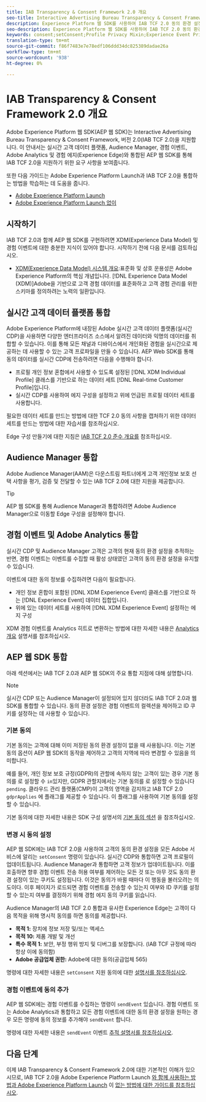 ```yaml
---
title: IAB Transparency & Consent Framework 2.0 개요
seo-title: Interactive Advertising Bureau Transparency & Consent Framework 2.0에서 Adobe Experience Platform 웹 SDK 동의 환경 설정 지원
description: Experience Platform 웹 SDK를 사용하여 IAB TCF 2.0 동의 환경 설정을 지원하는 방법을 알아봅니다.
seo-description: Experience Platform 웹 SDK를 사용하여 IAB TCF 2.0 동의 환경 설정을 지원하는 방법을 알아봅니다.
keywords: consent;setConsent;Profile Privacy Mixin;Experience Event Privacy Mixin;Privacy Mixin;IAB TCF 2.0;Real-time CDP;Real-time Customer Data Profile
translation-type: tm+mt
source-git-commit: f86f7483e7e78edf106ddd34dc825389dadae26a
workflow-type: tm+mt
source-wordcount: '938'
ht-degree: 0%

---
```



# IAB Transparency &amp; Consent Framework 2.0 개요

Adobe Experience Platform 웹 SDK(AEP 웹 SDK)는 Interactive Advertising Bureau Transparency &amp; Consent Framework, 버전 2.0(IAB TCF 2.0)을 지원합니다. 이 안내서는 실시간 고객 데이터 플랫폼, Audience Manager, 경험 이벤트, Adobe Analytics 및 경험 에지(Experience Edge)와 통합된 AEP 웹 SDK를 통해 IAB TCF 2.0을 지원하기 위한 요구 사항을 보여줍니다.

또한 다음 가이드는 Adobe Experience Platform Launch과 IAB TCF 2.0을 통합하는 방법을 학습하는 데 도움을 줍니다.

- [Adobe Experience Platform Launch](./with-launch.md)
- [Adobe Experience Platform Launch 없이](./without-launch.md)

## 시작하기

IAB TCF 2.0과 함께 AEP 웹 SDK를 구현하려면 XDM(Experience Data Model) 및 경험 이벤트에 대한 충분한 지식이 있어야 합니다. 시작하기 전에 다음 문서를 검토하십시오.

- [XDM(Experience Data Model) 시스템 개요](../../../xdm/home.md):표준화 및 상호 운용성은 Adobe Experience Platform의 핵심 개념입니다. [!DNL Experience Data Model (XDM)]Adobe을 기반으로 고객 경험 데이터를 표준화하고 고객 경험 관리를 위한 스키마를 정의하려는 노력의 일환입니다.

## 실시간 고객 데이터 플랫폼 통합

Adobe Experience Platform에 내장된 Adobe 실시간 고객 데이터 플랫폼(실시간 CDP)을 사용하면 다양한 엔터프라이즈 소스에서 알려진 데이터와 익명의 데이터를 취합할 수 있습니다. 이를 통해 모든 채널과 디바이스에서 개인화된 경험을 실시간으로 제공하는 데 사용할 수 있는 고객 프로파일을 만들 수 있습니다. AEP Web SDK를 통해 동의 데이터를 실시간 CDP에 전송하려면 다음을 수행해야 합니다.

- 프로필 개인 정보 혼합에서 사용할 수 있도록 설정된 [!DNL XDM Individual Profile] 클래스를 기반으로 하는 데이터 세트 [!DNL Real-time Customer Profile]입니다.
- 실시간 CDP를 사용하여 에지 구성을 설정하고 위에 언급된 프로필 데이터 세트를 사용합니다.

필요한 데이터 세트를 만드는 방법에 대한 TCF 2.0 동의 [](../../../rtcdp/privacy/iab/dataset-preparation.md) 사항을 캡처하기 위한 데이터 세트를 만드는 방법에 대한 자습서를 참조하십시오.

Edge 구성 만들기에 대한 지침은 [IAB TCF 2.0 준수 개요를](../../../rtcdp/privacy/privacy-overview.md) 참조하십시오.

## Audience Manager 통합

Adobe Audience Manager(AAM)은 다운스트림 파트너에게 고객 개인정보 보호 선택 사항을 평가, 검증 및 전달할 수 있는 IAB TCF 2.0에 대한 지원을 제공합니다. <!--For more information, read the documentation on [Sending Data to Audience Manager](../audience-manager/audience-manager-overview.md).-->

>[!TIP]
>
>AEP 웹 SDK를 통해 Audience Manager과 통합하려면 Adobe Audience Manager으로 이동할 Edge 구성을 설정해야 합니다.

## 경험 이벤트 및 Adobe Analytics 통합

실시간 CDP 및 Audience Manager 고객은 고객의 현재 동의 환경 설정을 추적하는 반면, 경험 이벤트는 이벤트를 수집할 때 활성 상태였던 고객의 동의 환경 설정을 유지할 수 있습니다.

이벤트에 대한 동의 정보를 수집하려면 다음이 필요합니다.

- 개인 정보 혼합이 포함된 [!DNL XDM Experience Event] 클래스를 기반으로 하는 [!DNL Experience Event] 데이터 집합입니다.
- 위에 있는 데이터 세트를 사용하여 [!DNL XDM Experience Event] 설정하는 에지 구성

XDM 경험 이벤트를 Analytics 히트로 변환하는 방법에 대한 자세한 내용은 [Analytics 개요](../../data-collection/adobe-analytics/analytics-overview.md) 설명서를 참조하십시오.

## AEP 웹 SDK 통합

아래 섹션에서는 IAB TCF 2.0과 AEP 웹 SDK의 주요 통합 지점에 대해 설명합니다.

>[!NOTE]
>
>실시간 CDP 또는 Audience Manager이 설정되어 있지 않더라도 IAB TCF 2.0과 웹 SDK를 통합할 수 있습니다. 동의 환경 설정은 경험 이벤트의 컬렉션을 제어하고 ID 쿠키를 설정하는 데 사용할 수 있습니다.

### 기본 동의

기본 동의는 고객에 대해 이미 저장된 동의 환경 설정이 없을 때 사용됩니다. 이는 기본 동의 옵션이 AEP 웹 SDK의 동작을 제어하고 고객의 지역에 따라 변경할 수 있음을 의미합니다.

예를 들어, 개인 정보 보호 규정(GDPR)의 관할에 속하지 않는 고객이 있는 경우 기본 동의를 로 설정할 수 `in`있지만, GDPR 관할지에서는 기본 동의를 로 설정할 수 있습니다 `pending`. 클라우드 관리 플랫폼(CMP)이 고객의 영역을 감지하고 IAB TCF 2.0 `gdprApplies` 에 플래그를 제공할 수 있습니다. 이 플래그를 사용하여 기본 동의를 설정할 수 있습니다.

기본 동의에 대한 자세한 내용은 SDK 구성 설명서의 [기본 동의 섹션](../../fundamentals/configuring-the-sdk.md#default-consent) 을 참조하십시오.

### 변경 시 동의 설정

AEP 웹 SDK에는 IAB TCF 2.0을 사용하여 고객의 동의 환경 설정을 모든 Adobe 서비스에 알리는 `setConsent` 명령이 있습니다. 실시간 CDP와 통합하면 고객 프로필이 업데이트됩니다. Audience Manager과 통합하면 고객 정보가 업데이트됩니다. 이를 호출하면 향후 경험 이벤트 전송 허용 여부를 제어하는 모든 것 또는 아무 것도 동의 환경 설정이 있는 쿠키도 설정됩니다. 이것은 동의가 바뀔 때마다 이 행동을 불러오려는 의도이다. 이후 페이지가 로드되면 경험 이벤트를 전송할 수 있는지 여부와 ID 쿠키를 설정할 수 있는지 여부를 결정하기 위해 경험 에지 동의 쿠키를 읽습니다.

Audience Manager의 IAB TCF 2.0 통합과 유사한 Experience Edge는 고객이 다음 목적을 위해 명시적 동의를 하면 동의를 제공합니다.

- **목적 1:** 장치에 정보 저장 및/또는 액세스
- **목적 10:** 제품 개발 및 개선
- **특수 목적 1:** 보안, 부정 행위 방지 및 디버그를 보장합니다. (IAB TCF 규정에 따라 항상 이에 동의함)
- **Adobe 공급업체 권한:** Adobe에 대한 동의(공급업체 565)

명령에 대한 자세한 내용은 `setConsent` 지원 동의에 대한 [설명서를 참조하십시오](../../consent/supporting-consent.md).

### 경험 이벤트에 동의 추가

AEP 웹 SDK에는 경험 이벤트를 수집하는 명령이 `sendEvent` 있습니다. 경험 이벤트 또는 Adobe Analytics과 통합하고 모든 경험 이벤트에 대한 동의 환경 설정을 원하는 경우 모든 명령에 동의 정보를 추가해야 `sendEvent` 합니다.

명령에 대한 자세한 내용은 `sendEvent` 이벤트 [추적 설명서를 참조하십시오](../../fundamentals/tracking-events.md).

## 다음 단계

이제 IAB Transparency &amp; Consent Framework 2.0에 대한 기본적인 이해가 있으시므로, IAB TCF 2.0을 Adobe Experience Platform Launch [와 함께 사용하는 방법과 Adobe Experience Platform Launch](./with-launch.md) 이 [없는 방법에 대한 가이드를 참조하십시오](./without-launch.md).
